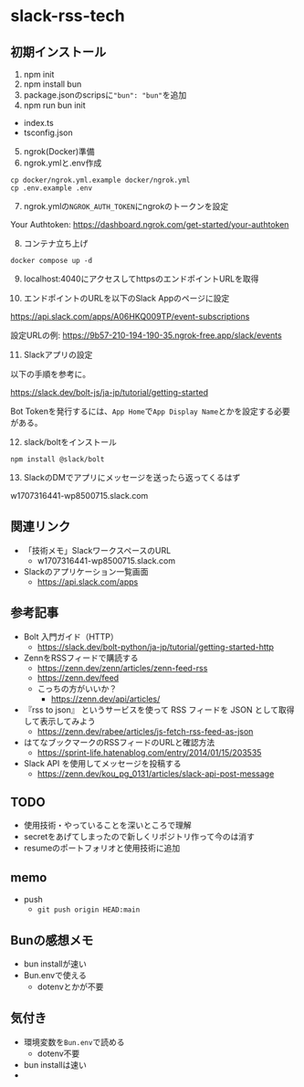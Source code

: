 # slack-rss-tech

## 初期インストール

1. npm init
2. npm install bun
3. package.jsonのscripsに`"bun": "bun"`を追加
4. npm run bun init
- index.ts
- tsconfig.json
5. ngrok(Docker)準備
6. ngrok.ymlと.env作成
```shell
cp docker/ngrok.yml.example docker/ngrok.yml
cp .env.example .env
```
7. ngrok.ymlの`NGROK_AUTH_TOKEN`にngrokのトークンを設定

Your Authtoken: https://dashboard.ngrok.com/get-started/your-authtoken

8. コンテナ立ち上げ

`docker compose up -d`

9. localhost:4040にアクセスしてhttpsのエンドポイントURLを取得

10. エンドポイントのURLを以下のSlack Appのページに設定

https://api.slack.com/apps/A06HKQ009TP/event-subscriptions

設定URLの例: https://9b57-210-194-190-35.ngrok-free.app/slack/events

11. Slackアプリの設定

以下の手順を参考に。

https://slack.dev/bolt-js/ja-jp/tutorial/getting-started

Bot Tokenを発行するには、`App Home`で`App Display Name`とかを設定する必要がある。

12. slack/boltをインストール

```shell
npm install @slack/bolt
```

13. SlackのDMでアプリにメッセージを送ったら返ってくるはず

w1707316441-wp8500715.slack.com

## 関連リンク

- 「技術メモ」SlackワークスペースのURL
    - w1707316441-wp8500715.slack.com
- Slackのアプリケーション一覧画面
    - https://api.slack.com/apps

## 参考記事

- Bolt 入門ガイド（HTTP）
    - https://slack.dev/bolt-python/ja-jp/tutorial/getting-started-http
- ZennをRSSフィードで購読する
    - https://zenn.dev/zenn/articles/zenn-feed-rss
    - https://zenn.dev/feed
    - こっちの方がいいか？
        - https://zenn.dev/api/articles/
- 『rss to json』 というサービスを使って RSS フィードを JSON として取得して表示してみよう
    - https://zenn.dev/rabee/articles/js-fetch-rss-feed-as-json
- はてなブックマークのRSSフィードのURLと確認方法
    - https://sprint-life.hatenablog.com/entry/2014/01/15/203535
- Slack API を使用してメッセージを投稿する
    - https://zenn.dev/kou_pg_0131/articles/slack-api-post-message

## TODO

- 使用技術・やっていることを深いところで理解
- secretをあげてしまったので新しくリポジトリ作って今のは消す
- resumeのポートフォリオと使用技術に追加

## memo

- push
    - `git push origin HEAD:main`

## Bunの感想メモ

- bun installが速い
- Bun.envで使える
    - dotenvとかが不要

## 気付き

- 環境変数を`Bun.env`で読める
    - dotenv不要
- bun installは速い
-
